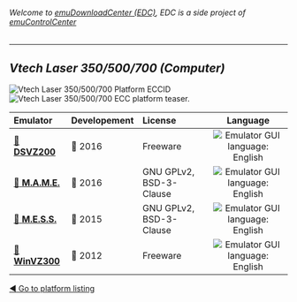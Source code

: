 ###### Welcome to [emuDownloadCenter (EDC)](https://github.com/PhoenixInteractiveNL/emuDownloadCenter/wiki/), EDC is a side project of [emuControlCenter](https://github.com/PhoenixInteractiveNL/emuControlCenter/wiki/)
***
## _Vtech Laser 350/500/700 (Computer)_
![](https://raw.githubusercontent.com/wiki/PhoenixInteractiveNL/emuDownloadCenter/images_platform/ecc_l350_cell.png "Vtech Laser 350/500/700 Platform ECCID")
![](https://raw.githubusercontent.com/wiki/PhoenixInteractiveNL/emuDownloadCenter/images_platform/ecc_l350_teaser.png "Vtech Laser 350/500/700 ECC platform teaser.")

| Emulator | Developement | License | Language |
|:---------|:-------------|:--------|:--------:|
| [:file_folder: **DSVZ200**](https://github.com/PhoenixInteractiveNL/emuDownloadCenter/wiki/Emulator-dsvz200#menu) | :large_blue_circle: 2016 | Freeware | ![](https://raw.githubusercontent.com/wiki/PhoenixInteractiveNL/emuDownloadCenter/images_flags/icon_flag_EN_24.png "Emulator GUI language: English") |
| [:file_folder: **M.A.M.E.**](https://github.com/PhoenixInteractiveNL/emuDownloadCenter/wiki/Emulator-mame#menu) | :large_blue_circle: 2016 | GNU GPLv2, BSD-3-Clause | ![](https://raw.githubusercontent.com/wiki/PhoenixInteractiveNL/emuDownloadCenter/images_flags/icon_flag_EN_24.png "Emulator GUI language: English") |
| [:file_folder: **M.E.S.S.**](https://github.com/PhoenixInteractiveNL/emuDownloadCenter/wiki/Emulator-mess#menu) | :large_blue_circle: 2015 | GNU GPLv2, BSD-3-Clause | ![](https://raw.githubusercontent.com/wiki/PhoenixInteractiveNL/emuDownloadCenter/images_flags/icon_flag_EN_24.png "Emulator GUI language: English") |
| [:file_folder: **WinVZ300**](https://github.com/PhoenixInteractiveNL/emuDownloadCenter/wiki/Emulator-winvz300#menu) | :red_circle: 2012 | Freeware | ![](https://raw.githubusercontent.com/wiki/PhoenixInteractiveNL/emuDownloadCenter/images_flags/icon_flag_EN_24.png "Emulator GUI language: English") |

[:arrow_backward: Go to platform listing](https://github.com/PhoenixInteractiveNL/emuDownloadCenter/wiki/EDC-Platform-List)
